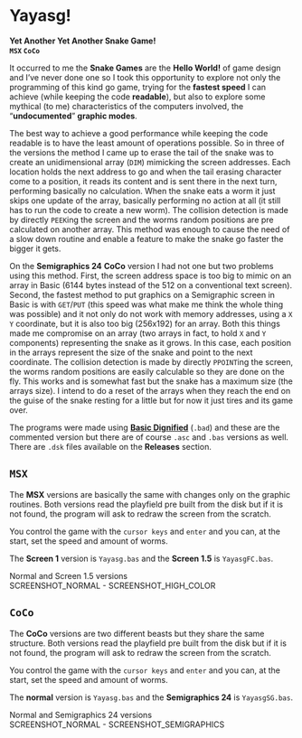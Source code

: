 
# Yayasg!  
**Yet Another Yet Another Snake Game!**  
**`MSX`  `CoCo`**  
  
It occurred to me the  **Snake Games**  are the  **Hello World!**  of game design and I’ve never done one so I took this opportunity to explore not only the programming of this kind go game, trying for the  **fastest speed**  I can achieve (while keeping the code  **readable**), but also to explore some mythical (to me) characteristics of the computers involved, the “**undocumented**”  **graphic modes**.  
  
The best way to achieve a good performance while keeping the code readable is to have the least amount of operations possible. So in three of the versions the method I came up to erase the tail of the snake was to create an unidimensional array (`DIM`) mimicking the screen addresses. Each location holds the next address to go and when the tail erasing character come to a position, it reads its content and is sent there in the next turn, performing basically no calculation. When the snake eats a worm it just skips one update of the array, basically performing no action at all (it still has to run the code to create a new worm). The collision detection is made by directly `PEEK`ing the screen and the worms random positions are pre calculated on another array. This method was enough to cause the need of a slow down routine and enable a feature to make the snake go faster the bigger it gets.  
  
On the **Semigraphics 24** **CoCo** version I had not one but two problems using this method. First, the screen address space is too big to mimic on an array in Basic (6144 bytes instead of the 512 on a conventional text screen). Second, the fastest method to put graphics on a Semigraphic screen in Basic is with `GET`/`PUT` (this speed was what make me think the whole thing was possible) and it not only do not work with memory addresses, using a `X` `Y` coordinate, but it is also too big (256x192) for an array. Both this things made me compromise on an array (two arrays in fact, to hold `X` and `Y` components) representing the snake as it grows. In this case, each position in the arrays represent the size of the snake and point to the next coordinate. The collision detection is made by directly `PPOINT`ing the screen, the worms random positions are easily calculable so they are done on the fly. This works and is somewhat fast but the snake has a maximum size (the arrays size). I intend to do a reset of the arrays when they reach the end on the guise of the snake resting for a little but for now it just tires and its game over.  
  
The programs were made using **[Basic Dignified](https://github.com/farique1/msx-basic-dignified)** (`.bad`) and these are the commented version but there are of course `.asc` and `.bas` versions as well. There are `.dsk` files available on the **Releases** section.  
  
## **`MSX`**  
  
The **MSX** versions are basically the same with changes only on the graphic routines. Both versions read the playfield pre built from the disk but if it is not found, the program will ask to redraw the screen from the scratch.  
  
You control the game with the `cursor keys` and `enter` and you can, at the start, set the speed and amount of worms.  
  
The **Screen 1** version is `Yayasg.bas` and the **Screen 1.5** is `YayasgFC.bas`.  
  
Normal and Screen 1.5 versions  
SCREENSHOT_NORMAL -  SCREENSHOT_HIGH_COLOR  
  
## **`CoCo`**  
  
The **CoCo** versions are two different beasts but they share the same structure. Both versions read the playfield pre built from the disk but if it is not found, the program will ask to redraw the screen from the scratch.  
  
You control the game with the `cursor keys` and `enter` and you can, at the start, set the speed and amount of worms.  
  
The **normal** version is `Yayasg.bas` and the **Semigraphics 24** is `YayasgSG.bas`.  
  
Normal and Semigraphics 24 versions  
SCREENSHOT_NORMAL - SCREENSHOT_SEMIGRAPHICS  
